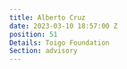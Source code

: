 ```yaml
---
title: Alberto Cruz
date: 2023-03-10 18:57:00 Z
position: 51
Details: Toigo Foundation
Section: advisory
---
```


